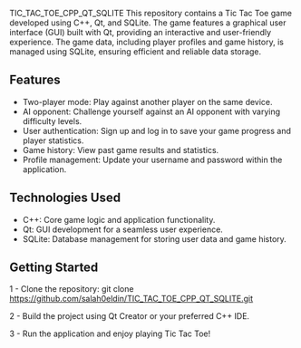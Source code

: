 TIC_TAC_TOE_CPP_QT_SQLITE
This repository contains a Tic Tac Toe game developed using C++, Qt, and SQLite. The game features a graphical user interface (GUI) built with Qt, providing an interactive and user-friendly experience. The game data, including player profiles and game history, is managed using SQLite, ensuring efficient and reliable data storage.

## Features

 - Two-player mode: Play against another player on the same device.
 - AI opponent: Challenge yourself against an AI opponent with varying difficulty levels.
 - User authentication: Sign up and log in to save your game progress and player statistics.
 - Game history: View past game results and statistics.
 - Profile management: Update your username and password within the application.

## Technologies Used
 - C++: Core game logic and application functionality.
 - Qt: GUI development for a seamless user experience.
 - SQLite: Database management for storing user data and game history.

## Getting Started
 
 1 - Clone the repository: git clone https://github.com/salah0eldin/TIC_TAC_TOE_CPP_QT_SQLITE.git
 
 2 - Build the project using Qt Creator or your preferred C++ IDE.
 
 3 - Run the application and enjoy playing Tic Tac Toe! 
 
